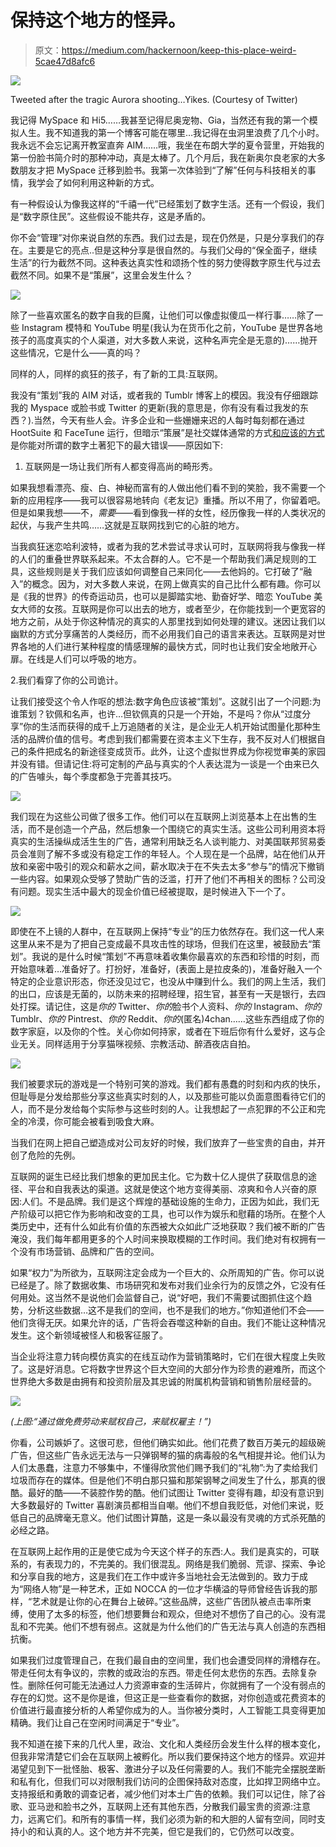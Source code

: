 # 保持这个地方的怪异。

> 原文：<https://medium.com/hackernoon/keep-this-place-weird-5cae47d8afc6>

![](img/4800842eda43c500eb43d3302e3ffb61.png)

Tweeted after the tragic Aurora shooting…Yikes. (Courtesy of Twitter)

我记得 MySpace 和 Hi5……我甚至记得尼奥宠物、Gia，当然还有我的第一个模拟人生。我不知道我的第一个博客可能在哪里…我记得在虫洞里浪费了几个小时。我永远不会忘记离开教室直奔 AIM……哦，我坐在布朗大学的夏令营里，开始我的第一份脸书简介时的那种冲动，真是太棒了。几个月后，我在新奥尔良老家的大多数朋友才把 MySpace 迁移到脸书。我第一次体验到“了解”任何与科技相关的事情，我学会了如何利用这种新的方式。

有一种假设认为像我这样的“千禧一代”已经策划了数字生活。还有一个假设，我们是“数字原住民”。这些假设不能共存，这是矛盾的。

你不会“管理”对你来说自然的东西。我们过去是，现在仍然是，只是分享我们的存在。主要是它的亮点..但是这种分享是很自然的。与我们父母的“保全面子，继续生活”的行为截然不同。这种表达真实性和颂扬个性的努力使得数字原生代与过去截然不同。如果不是“策展”，这里会发生什么？

![](img/288aa32d66fc21bd962ef4dbee6855c3.png)

除了一些喜欢匿名的数字自我的巨魔，让他们可以像虚拟傻瓜一样行事……除了一些 Instagram 模特和 YouTube 明星(我认为在货币化之前，YouTube 是世界各地孩子的高度真实的个人渠道，对大多数人来说，这种名声完全是无意的)……抛开这些情况，它是什么——真的吗？

同样的人，同样的疯狂的孩子，有了新的工具:互联网。

我没有“策划”我的 AIM 对话，或者我的 Tumblr 博客上的模因。我没有仔细跟踪我的 Myspace 或脸书或 Twitter 的更新(我的意思是，你有没有看过我发的东西？).当然，今天有些人会。许多企业和一些姗姗来迟的人每时每刻都在通过 HootSuite 和 FaceTune 运行，但暗示“策展”是社交媒体通常的方式[和应该的方式](https://hackernoon.com/tagged/social-media)是你能对所谓的数字土著犯下的最大错误——原因如下:

1.  互联网是一场让我们所有人都变得高尚的畸形秀。

如果我想看漂亮、瘦、白、神秘而富有的人做出他们看不到的笑脸，我不需要一个新的应用程序——我可以很容易地转向《老友记》重播。所以不用了，你留着吧。但是如果我想——不，*需要*——看到像我一样的女性，经历像我一样的人类状况的起伏，与我产生共鸣……这就是互联网找到它的心脏的地方。

当我疯狂迷恋哈利波特，或者为我的艺术尝试寻求认可时，互联网将我与像我一样的人们的重叠世界联系起来。不太合群的人。它不是一个帮助我们满足规则的工具，这些规则是关于我们应该如何调整自己来同化——去他妈的。它打破了“融入”的概念。因为，对大多数人来说，在网上做真实的自己比什么都有趣。你可以是《我的世界》的传奇运动员，也可以是脚踏实地、勤奋好学、暗恋 YouTube 美女大师的女孩。互联网是你可以出去的地方，或者至少，在你能找到一个更宽容的地方之前，从处于你这种情况的真实的人那里找到如何处理的建议。迷因让我们以幽默的方式分享痛苦的人类经历，而不必用我们自己的语言来表达。互联网是对世界各地的人们进行某种程度的情感理解的最快方式，同时也让我们安全地敞开心扉。在线是人们可以呼吸的地方。

2.我们看穿了你的公司诡计。

让我们接受这个令人作呕的想法:数字角色应该被“策划”。这就引出了一个问题:为谁策划？钦佩和名声，也许…但钦佩真的只是一个开始，不是吗？你从“过度分享”你的生活而获得的成千上万追随者的关注，是企业无人机开始试图量化那种生活的品牌价值的信号。考虑到我们都需要在资本主义下生存，我不反对人们根据自己的条件把成名的新途径变成货币。此外，让这个虚拟世界成为你视觉审美的家园并没有错。但请记住:将可定制的产品与真实的个人表达混为一谈是一个由来已久的广告噱头，每个季度都急于完善其技巧。

![](img/7b589e3bece9383fb049c2adbf6c61e7.png)

我们现在为这些公司做了很多工作。他们可以在互联网上浏览基本上在出售的生活，而不是创造一个产品，然后想象一个围绕它的真实生活。这些公司利用资本将真实的生活操纵成活生生的广告，通常利用缺乏名人谈判能力、对美国联邦贸易委员会准则了解不多或没有稳定工作的年轻人。个人现在是一个品牌，站在他们从开放和亲密中吸引的观众和薪水之间，薪水取决于在不失去太多“参与”的情况下撤销一些内容。如果观众受够了赞助广告的泛滥，打开了他们不再相关的图标？公司没有问题。现实生活中最大的现金价值已经被提取，是时候进入下一个了。

![](img/59d7cc8e7ce4f7d4a1d9573ef51fc35b.png)

即使在不上镜的人群中，在互联网上保持“专业”的压力依然存在。我们这一代人来这里从来不是为了把自己变成最不具攻击性的球场，但我们在这里，被鼓励去“策划”。我说的是什么时候“策划”不再意味着收集你最喜欢的东西和珍惜的时刻，而开始意味着…准备好了。打扮好，准备好，(表面上是拉皮条的)，准备好融入一个特定的企业意识形态，你还没见过它，也没从中赚到什么。我们的网上生活，我们的出口，应该是无菌的，以防未来的招聘经理，招生官，甚至有一天是银行，去四处打探。请记住，这是*你的* Twitter、*你的*脸书个人资料、*你的* Instagram、*你的* Tumblr、*你的* Pintrest、*你的* Reddit、*你的*(匿名)4chan……这些东西组成了你的数字家庭，以及你的个性。关心你如何持家，或者在下班后你有什么爱好，这与企业无关。同样适用于分享猫咪视频、宗教活动、醉酒夜店自拍。

![](img/27a8e167900840ad491829bca93269f0.png)

我们被要求玩的游戏是一个特别可笑的游戏。我们都有愚蠢的时刻和内疚的快乐，但耻辱是分发给那些分享这些真实时刻的人，以及那些可能以负面意图看待它们的人，而不是分发给每个实际参与这些时刻的人。让我想起了一点犯罪的不公正和完全的冷漠，你可能会被看到吸食大麻。

当我们在网上把自己塑造成对公司友好的时候，我们放弃了一些宝贵的自由，并开创了危险的先例。

互联网的诞生已经比我们想象的更加民主化。它为数十亿人提供了获取信息的途径、平台和自我表达的渠道。这就是使这个地方变得美丽、凉爽和令人兴奋的原因:人们。不是品牌。我们是这个辉煌的基础设施的生命力，正因为如此，我们无产阶级可以把它作为影响和改变的工具，也可以作为娱乐和慰藉的场所。在整个人类历史中，还有什么如此有价值的东西被大众如此广泛地获取？我们被不断的广告淹没，我们每年都用更多的个人时间来换取模糊的工作时间。我们绝对有权拥有一个没有市场营销、品牌和广告的空间。

如果“权力”为所欲为，互联网注定会成为一个巨大的、众所周知的广告。你可以说已经是了。除了数据收集、市场研究和发布对我们业余行为的反馈之外，它没有任何用处。这当然不是说他们会监督自己，说“好吧，我们不需要试图抓住这个趋势，分析这些数据…这不是我们的空间，也不是我们的地方。”你知道他们不会——他们贪得无厌。如果允许的话，广告将会吞噬这种新的自由。我们不能让这种情况发生。这个新领域被怪人和极客征服了。

当企业将注意力转向模仿真实的在线互动作为营销策略时，它们在很大程度上失败了。这是好消息。它将数字世界这个巨大空间的大部分作为珍贵的避难所，而这个世界绝大多数是由拥有和投资阶层及其忠诚的附属机构营销和销售阶层经营的。

![](img/057239016ac36fae3633aa755973d2c5.png)

*(上图:“通过做免费劳动来赋权自己，来赋权雇主！”)*

你看，公司嫉妒了。这很可悲，但他们确实如此。他们花费了数百万美元的超级碗广告，但这些广告永远无法与一只弹钢琴的猫的病毒般的名气相提并论。他们认为人们太愚蠢，注意力不够集中，不懂得欣赏他们赐予我们的“礼物”:为了卖给我们垃圾而存在的媒体。但是他们不明白那只猫和那架钢琴之间发生了什么，那真的很酷。最好的酷——不装腔作势的酷。他们试图让 Twitter 变得有趣，却没有意识到大多数最好的 Twitter 喜剧演员都相当自嘲。他们不想自我贬低，对他们来说，贬低自己的品牌毫无意义。他们试图计算酷，这是一条以最没有灵魂的方式杀死酷的必经之路。

在互联网上起作用的正是使它成为今天这个样子的东西:人。我们是真实的，可联系的，有表现力的，不完美的。我们很混乱。网络是我们脆弱、荒谬、探索、争论和分享自我的地方，这是我们在工作中或许多当地社会无法做到的。致力于成为“网络人物”是一种艺术，正如 NOCCA 的一位才华横溢的导师曾经告诉我的那样，“艺术就是让你的心在舞台上破碎。”这些品牌，这些广告团队被点击率所束缚，使用了太多的标签，他们想要舞台和观众，但绝对不想伤了自己的心。没有混乱和不完美。他们不想有弱点。这就是为什么他们的广告无法与真人创造的东西相抗衡。

如果我们过度管理自己，在我们最自由的空间里，我们也会遭受同样的滑稽存在。带走任何太有争议的，宗教的或政治的东西。带走任何太悲伤的东西。去除复杂性。删除任何可能无法通过人力资源审查的生活碎片，你就拥有了一个没有弱点的存在的幻觉。这不是你是谁，但这正是一些查看你的数据，对你创造或花费资本的价值进行最直接分析的人希望你成为的人。当你被分类时，人工智能工具变得更加精确。我们让自己在空闲时间满足于“专业”。

我不知道在接下来的几代人里，政治、文化和人类经历会发生什么样的根本变化，但我非常清楚它们会在互联网上被孵化。所以我们要保持这个地方的怪异。欢迎并渴望见到下一批怪胎、极客、激进分子以及任何需要的人。我们不能完全摆脱垄断和私有化，但我们可以对限制我们访问的企图保持敌对态度，比如捍卫网络中立。支持报纸和勇敢的调查记者，减少他们对本土广告的依赖。我们可以记住，除了谷歌、亚马逊和脸书之外，互联网上还有其他东西，分散我们最宝贵的资源:注意力，远离它们。和所有的事情一样，我们必须为新的和大胆的人留有空间，同时支持小的和认真的人。这个地方并不完美，但它是我们的，它仍然可以改变。
